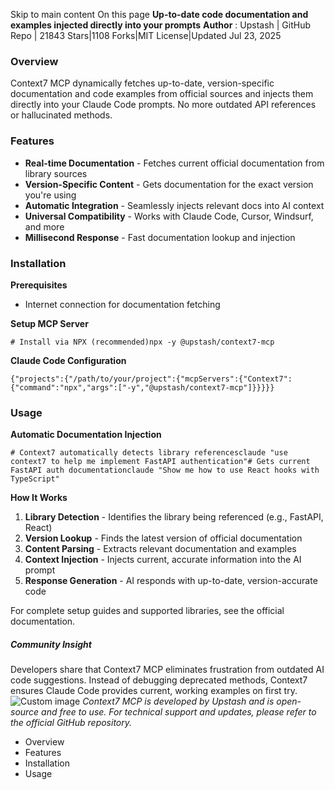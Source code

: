 Skip to main content
On this page
**Up-to-date code documentation and examples injected directly into your prompts**
**Author** : Upstash | GitHub Repo | 21843 Stars|1108 Forks|MIT License|Updated Jul 23, 2025
### Overview​
Context7 MCP dynamically fetches up-to-date, version-specific documentation and code examples from official sources and injects them directly into your Claude Code prompts. No more outdated API references or hallucinated methods.
### Features​
  * **Real-time Documentation** - Fetches current official documentation from library sources
  * **Version-Specific Content** - Gets documentation for the exact version you're using
  * **Automatic Integration** - Seamlessly injects relevant docs into AI context
  * **Universal Compatibility** - Works with Claude Code, Cursor, Windsurf, and more
  * **Millisecond Response** - Fast documentation lookup and injection


### Installation​
**Prerequisites**
  * Internet connection for documentation fetching


**Setup MCP Server**
```
# Install via NPX (recommended)npx -y @upstash/context7-mcp
```

**Claude Code Configuration**
```
{"projects":{"/path/to/your/project":{"mcpServers":{"Context7":{"command":"npx","args":["-y","@upstash/context7-mcp"]}}}}}
```

### Usage​
**Automatic Documentation Injection**
```
# Context7 automatically detects library referencesclaude "use context7 to help me implement FastAPI authentication"# Gets current FastAPI auth documentationclaude "Show me how to use React hooks with TypeScript"
```

**How It Works**
  1. **Library Detection** - Identifies the library being referenced (e.g., FastAPI, React)
  2. **Version Lookup** - Finds the latest version of official documentation
  3. **Content Parsing** - Extracts relevant documentation and examples
  4. **Context Injection** - Injects current, accurate information into the AI prompt
  5. **Response Generation** - AI responds with up-to-date, version-accurate code


For complete setup guides and supported libraries, see the official documentation.
##### Community Insight
Developers share that Context7 MCP eliminates frustration from outdated AI code suggestions. Instead of debugging deprecated methods, Context7 ensures Claude Code provides current, working examples on first try.
![Custom image](https://www.claudelog.com/img/discovery/009.png)
_Context7 MCP is developed by Upstash and is open-source and free to use. For technical support and updates, please refer to the official GitHub repository._
  * Overview
  * Features
  * Installation
  * Usage


